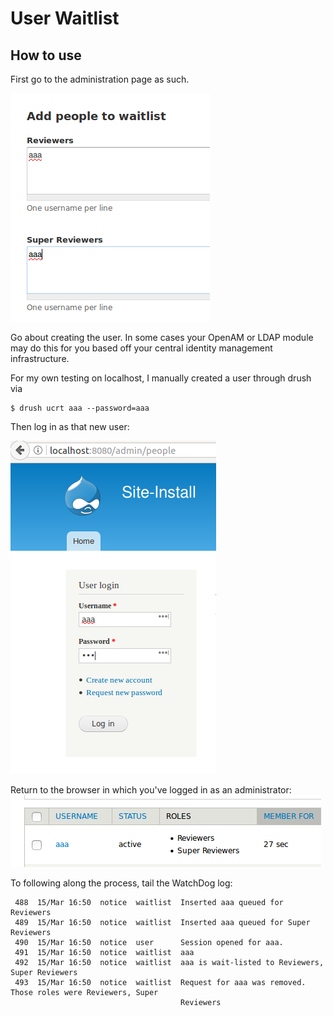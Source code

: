User Waitlist
=============






How to use
-
First go to the administration page as such.

![Adding Names](img/adding_names.png "Adding names")

Go about creating the user. In some cases your OpenAM or LDAP module may do this for you based off your central 
identity management infrastructure. 

For my own testing on localhost, I manually created a user through drush via

```
$ drush ucrt aaa --password=aaa
```

Then log in as that new user:

!['New user log in'](img/login_as_that_new_user.png "Logging in as new user")


Return to the browser in which you've logged in as an administrator:
!['People listing'](img/notice_user_roles.png "Notice User Roles")


To following along the process, tail the WatchDog log:

``` 
 488  15/Mar 16:50  notice  waitlist  Inserted aaa queued for Reviewers                                  
 489  15/Mar 16:50  notice  waitlist  Inserted aaa queued for Super Reviewers                            
 490  15/Mar 16:50  notice  user      Session opened for aaa.                                            
 491  15/Mar 16:50  notice  waitlist  aaa                                                                
 492  15/Mar 16:50  notice  waitlist  aaa is wait-listed to Reviewers, Super Reviewers                   
 493  15/Mar 16:50  notice  waitlist  Request for aaa was removed. Those roles were Reviewers, Super     
                                      Reviewers                                                          


```